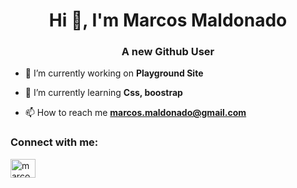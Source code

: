 <h1 align="center">Hi 👋, I'm Marcos Maldonado</h1>
<h3 align="center">A new Github User</h3>

- 🔭 I’m currently working on **Playground Site**

- 🌱 I’m currently learning **Css, boostrap**

- 📫 How to reach me **marcos.maldonado@gmail.com**

<h3 align="left">Connect with me:</h3>
<p align="left">
<a href="https://twitter.com/marcosx5" target="blank"><img align="center" src="https://raw.githubusercontent.com/rahuldkjain/github-profile-readme-generator/master/src/images/icons/Social/twitter.svg" alt="marcosx5" height="30" width="40" /></a>
</p>
